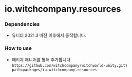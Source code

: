io.witchcompany.resources
===

### Dependencies
- 유니티 2021.3 버전 이후에서 동작합니다.

### How to use
- 패키지 매니저를 통해 추가합니다. `https://github.com/witchcompany/witchworld-unity.git?path=packages/io.witchcompany.resources`
